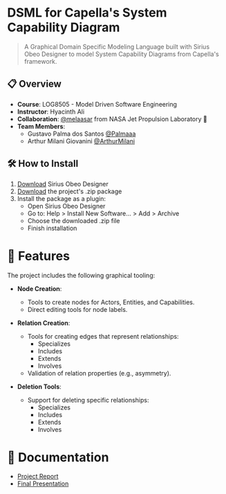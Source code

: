 # DSML for Capella's System Capability Diagram

> A Graphical Domain Specific Modeling Language built with Sirius Obeo Designer to model System Capability Diagrams from Capella's framework.

## 📋 Overview

- **Course**: LOG8505 - Model Driven Software Engineering
- **Instructor**: Hyacinth Ali
- **Collaboration**: [@melaasar](https://github.com/melaasar) from NASA Jet Propulsion Laboratory 🚀
- **Team Members**:
  - Gustavo Palma dos Santos [@Palmaaa](https://github.com/Palmaaa)
  - Arthur Milani Giovanini [@ArthurMilani](https://github.com/ArthurMilani)


## 🛠️ How to Install

1. [Download](https://www.obeodesigner.com/en/download) Sirius Obeo Designer
2. [Download](https://github.com/Palmaaa/LOG8505E-project/releases/tag/v1.0.0) the project's .zip package
3. Install the package as a plugin:
   - Open Sirius Obeo Designer
   - Go to: Help > Install New Software... > Add > Archive
   - Choose the downloaded .zip file
   - Finish installation

# 🎯 Features

The project includes the following graphical tooling:

- **Node Creation**:
  - Tools to create nodes for Actors, Entities, and Capabilities.
  - Direct editing tools for node labels.

- **Relation Creation**:
  - Tools for creating edges that represent relationships:
    - Specializes
    - Includes
    - Extends
    - Involves
  - Validation of relation properties (e.g., asymmetry).

- **Deletion Tools**:
  - Support for deleting specific relationships:
    - Specializes
    - Includes
    - Extends
    - Involves

# 📄 Documentation

- [Project Report](https://github.com/Palmaaa/LOG8505E-project/blob/master/media/Final_Report_Gustavo_Arthur.pdf)
- [Final Presentation](https://github.com/Palmaaa/LOG8505E-project/blob/master/media/Presentation_Gustavo_Arthur.pdf)

